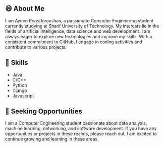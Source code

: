 ## 😄 About Me

I am Ayeen Poostforoushan, a passionate Computer Engineering student currently studying at Sharif University of Technology. My interests lie in the fields of artificial intelligence, data science and web development. I am always eager to explore new technologies and improve my skills. With a consistent commitment to GitHub, I engage in coding activities and contribute to various projects.

## 🚀 Skills

- Java
- C/C++
- Python
- Django
- Javascript

## 🌟 Seeking Opportunities

I am a Computer Engineering student passionate about data analysis, machine learning, networking, and software development. If you have any opportunities or projects in these realms, please reach out. I am excited to continue growing and learning in these areas.
